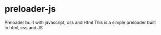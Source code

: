 # preloader-js
Preloader built with javascript, css and Html
This is a simple preloader built in html, css and JS
